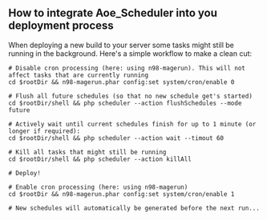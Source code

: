 ## How to integrate Aoe_Scheduler into you deployment process

When deploying a new build to your server some tasks might still be running in the background. Here's a simple workflow to make a clean cut:

```shell
# Disable cron processing (here: using n98-magerun). This will not affect tasks that are currently running
cd $rootDir && n98-magerun.phar config:set system/cron/enable 0

# Flush all future schedules (so that no new schedule get's started)
cd $rootDir/shell && php scheduler --action flushSchedules --mode future

# Actively wait until current schedules finish for up to 1 minute (or longer if required):
cd $rootDir/shell && php scheduler --action wait --timout 60

# Kill all tasks that might still be running
cd $rootDir/shell && php scheduler --action killAll

# Deploy!

# Enable cron processing (here: using n98-magerun)
cd $rootDir && n98-magerun.phar config:set system/cron/enable 1

# New schedules will automatically be generated before the next run...

```